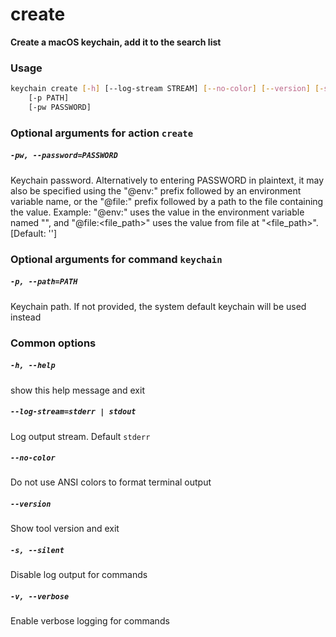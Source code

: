 
create
======


**Create a macOS keychain, add it to the search list**
### Usage
```bash
keychain create [-h] [--log-stream STREAM] [--no-color] [--version] [-s] [-v]
    [-p PATH]
    [-pw PASSWORD]
```
### Optional arguments for action `create`

##### `-pw, --password=PASSWORD`


Keychain password. Alternatively to entering PASSWORD in plaintext, it may also be specified using the "@env:" prefix followed by an environment variable name, or the "@file:" prefix followed by a path to the file containing the value. Example: "@env:<variable>" uses the value in the environment variable named "<variable>", and "@file:<file_path>" uses the value from file at "<file_path>". [Default: '']
### Optional arguments for command `keychain`

##### `-p, --path=PATH`


Keychain path. If not provided, the system default keychain will be used instead
### Common options

##### `-h, --help`


show this help message and exit
##### `--log-stream=stderr | stdout`


Log output stream. Default `stderr`
##### `--no-color`


Do not use ANSI colors to format terminal output
##### `--version`


Show tool version and exit
##### `-s, --silent`


Disable log output for commands
##### `-v, --verbose`


Enable verbose logging for commands
